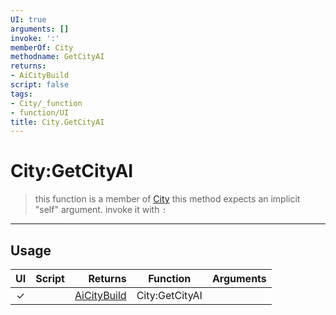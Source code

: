 ```yaml
---
UI: true
arguments: []
invoke: ':'
memberOf: City
methodname: GetCityAI
returns:
- AiCityBuild
script: false
tags:
- City/_function
- function/UI
title: City.GetCityAI
---
```

# City:GetCityAI
> this function is a member of [City](civ-6/lua/City.md)
> this method expects an implicit "self" argument. invoke it with `:`
-----
## Usage
|  UI | Script | Returns | Function | Arguments |
|:---:|:------:|-------:|:--------:|:---------|
|✓| |[AiCityBuild](civ-6/lua/AiCityBuild.md)|City:GetCityAI||
